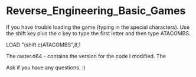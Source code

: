 # Reverse_Engineering_Basic_Games

If you have trouble loading the game (typing in the special characters). Use the shift key plus the c key to type the first letter and then type ATACOMBS.

LOAD "(shift c)ATACOMBS",8,1

The raster.d64 - contains the version for the code I modified. The 

Ask if you have any questions. :)
